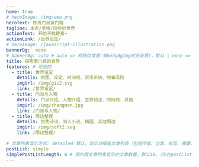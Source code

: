 ```yaml
---
home: true
# heroImage: /img/web.png
heroText: 修真门派掌门路
tagline: 本命/灵根/同参的世界
actionText: 开始寻找楚秦→
actionLink: /世界设定/
# heroImage: /javascript-illustration.png
bannerBg:  none
# bannerBg: auto # auto => 网格纹背景(有bodyBgImg时无背景)，默认 | none => 无 | '大图地址' | background: 自定义背景样式       提示：如发现文本颜色不适应你的背景时可以到palette.styl修改$bannerTextColor变量
title: 探索掌门路的世界
features: # 可选的
  - title: 世界设定
    details: 地图、设定、时间线、货币系统、物事品阶
    imgUrl: /img/gis2.svg
    link: /世界设定/
  - title: 门派与人物
    details: 门派介绍、人物介绍、主修功法、时间线、其他
    imgUrl: /img/zhangmen.jpg
    link: /门派与人物/
  - title: 周边整理
    details: 优秀诗词、同人小说、插图、其他周边
    imgUrl: /img/soft2.svg
    link: /周边整理/

# 文章列表显示方式: detailed 默认，显示详细版文章列表（包括作者、分类、标签、摘要、分页等）| simple => 显示简约版文章列表（仅标题和日期）| none 不显示文章列表
postList: simple
simplePostListLength: 6 # 简约版文章列表显示的文章数量，默认10。（仅在postList设置为simple时生效）
---
```




<!--

// 可以在这里放一些md信息，在转换时自动注释掉

 -->
